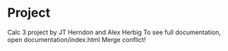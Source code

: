 # Project
Calc 3 project by JT Herndon and Alex Herbig
To see full documentation, open documentation/index.html
Merge conflict!

